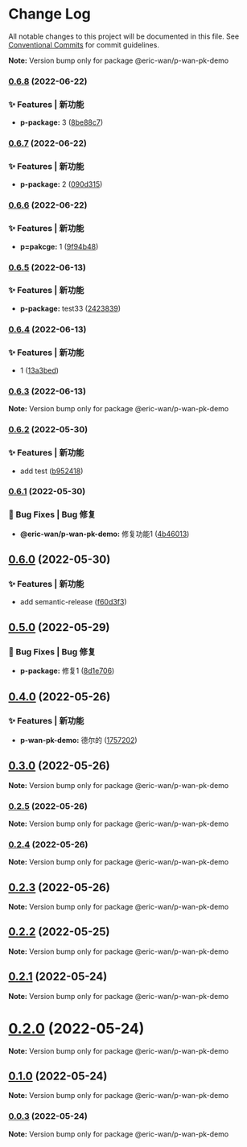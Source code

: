# Change Log

All notable changes to this project will be documented in this file.
See [Conventional Commits](https://conventionalcommits.org) for commit guidelines.



**Note:** Version bump only for package @eric-wan/p-wan-pk-demo





### [0.6.8](https://github.com/GOGOGOSIR/lerna-demo/compare/v0.6.7...v0.6.8) (2022-06-22)


### ✨ Features | 新功能

* **p-package:** 3 ([8be88c7](https://github.com/GOGOGOSIR/lerna-demo/commit/8be88c7509a15720d55b0ff3e7ab81c2d066047e))



### [0.6.7](https://github.com/GOGOGOSIR/lerna-demo/compare/v0.6.6...v0.6.7) (2022-06-22)


### ✨ Features | 新功能

* **p-package:** 2 ([090d315](https://github.com/GOGOGOSIR/lerna-demo/commit/090d31520ce73db525fa9581a032574c047b1ef3))



### [0.6.6](https://github.com/GOGOGOSIR/lerna-demo/compare/v0.6.5...v0.6.6) (2022-06-22)


### ✨ Features | 新功能

* **p=pakcge:** 1 ([9f94b48](https://github.com/GOGOGOSIR/lerna-demo/commit/9f94b48115aace7a0976303cb32e81d8206324a5))



### [0.6.5](https://github.com/GOGOGOSIR/lerna-demo/compare/v0.6.4...v0.6.5) (2022-06-13)


### ✨ Features | 新功能

* **p-package:** test33 ([2423839](https://github.com/GOGOGOSIR/lerna-demo/commit/2423839fbfda3a0c927e8c516ed5ede9706441a7))



### [0.6.4](https://github.com/GOGOGOSIR/lerna-demo/compare/v0.6.3...v0.6.4) (2022-06-13)


### ✨ Features | 新功能

* 1 ([13a3bed](https://github.com/GOGOGOSIR/lerna-demo/commit/13a3bed8f5c6c306cf4818e53f22916fa2ef866d))



### [0.6.3](https://github.com/GOGOGOSIR/lerna-demo/compare/v0.6.2...v0.6.3) (2022-06-13)

**Note:** Version bump only for package @eric-wan/p-wan-pk-demo





### [0.6.2](https://github.com/GOGOGOSIR/lerna-demo/compare/v0.6.1...v0.6.2) (2022-05-30)


### ✨ Features | 新功能

* add test ([b952418](https://github.com/GOGOGOSIR/lerna-demo/commit/b952418b54da4a35242b755bf39ce4795bbd972c))



### [0.6.1](https://github.com/GOGOGOSIR/lerna-demo/compare/v0.6.0...v0.6.1) (2022-05-30)


### 🐛 Bug Fixes | Bug 修复

* **@eric-wan/p-wan-pk-demo:** 修复功能1 ([4b46013](https://github.com/GOGOGOSIR/lerna-demo/commit/4b4601301845f4a21205043de3f07c573c27bed0))



## [0.6.0](https://github.com/GOGOGOSIR/lerna-demo/compare/v0.5.0...v0.6.0) (2022-05-30)


### ✨ Features | 新功能

* add semantic-release ([f60d3f3](https://github.com/GOGOGOSIR/lerna-demo/commit/f60d3f3d325a41fe0690d1fd139be1cc81b78375))



## [0.5.0](https://github.com/GOGOGOSIR/lerna-demo/compare/v0.4.0...v0.5.0) (2022-05-29)


### 🐛 Bug Fixes | Bug 修复

* **p-package:** 修复1 ([8d1e706](https://github.com/GOGOGOSIR/lerna-demo/commit/8d1e706c41a3da4088c33e3c1cfe3d6d8202045b))



## [0.4.0](https://github.com/GOGOGOSIR/lerna-demo/compare/v0.3.0...v0.4.0) (2022-05-26)


### ✨ Features | 新功能

* **p-wan-pk-demo:** 德尔的 ([1757202](https://github.com/GOGOGOSIR/lerna-demo/commit/1757202613c847ed2152a70e18b78cb174b52c6d))



## [0.3.0](https://github.com/GOGOGOSIR/lerna-demo/compare/v0.2.5...v0.3.0) (2022-05-26)

**Note:** Version bump only for package @eric-wan/p-wan-pk-demo





### [0.2.5](https://github.com/GOGOGOSIR/lerna-demo/compare/v0.2.4...v0.2.5) (2022-05-26)

**Note:** Version bump only for package @eric-wan/p-wan-pk-demo





### [0.2.4](https://github.com/GOGOGOSIR/lerna-demo/compare/v0.2.3...v0.2.4) (2022-05-26)

**Note:** Version bump only for package @eric-wan/p-wan-pk-demo





## [0.2.3](https://github.com/GOGOGOSIR/lerna-demo/compare/v0.2.2...v0.2.3) (2022-05-26)

**Note:** Version bump only for package @eric-wan/p-wan-pk-demo





## [0.2.2](https://github.com/GOGOGOSIR/lerna-demo/compare/v0.2.1...v0.2.2) (2022-05-25)

**Note:** Version bump only for package @eric-wan/p-wan-pk-demo





## [0.2.1](https://github.com/GOGOGOSIR/lerna-demo/compare/v0.2.0...v0.2.1) (2022-05-24)

**Note:** Version bump only for package @eric-wan/p-wan-pk-demo





# [0.2.0](https://github.com/GOGOGOSIR/lerna-demo/compare/v0.1.0...v0.2.0) (2022-05-24)

**Note:** Version bump only for package @eric-wan/p-wan-pk-demo





## [0.1.0](https://github.com/GOGOGOSIR/lerna-demo/compare/v0.0.3...v0.1.0) (2022-05-24)

**Note:** Version bump only for package @eric-wan/p-wan-pk-demo





### [0.0.3](https://github.com/GOGOGOSIR/lerna-demo/compare/v0.0.2...v0.0.3) (2022-05-24)

**Note:** Version bump only for package @eric-wan/p-wan-pk-demo
